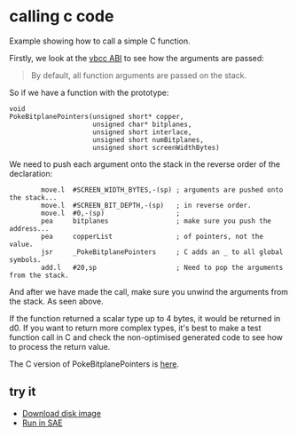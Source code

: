 calling c code
==============

Example showing how to call a simple C function.

Firstly, we look at the [vbcc ABI](http://www.ibaug.de/vbcc/doc/vbcc_3.html#ABI-6) to see how the arguments are passed:

> By default, all function arguments are passed on the stack.

So if we have a function with the prototype:

```
void
PokeBitplanePointers(unsigned short* copper, 
                     unsigned char* bitplanes, 
                     unsigned short interlace, 
                     unsigned short numBitplanes, 
                     unsigned short screenWidthBytes)
```

We need to push each argument onto the stack in the reverse order of the declaration:

```
        move.l  #SCREEN_WIDTH_BYTES,-(sp) ; arguments are pushed onto the stack...                            
        move.l  #SCREEN_BIT_DEPTH,-(sp)   ; in reverse order.                                                 
        move.l  #0,-(sp)                  ; 
        pea     bitplanes                 ; make sure you push the address...                                 
        pea     copperList                ; of pointers, not the value.                                      
        jsr     _PokeBitplanePointers     ; C adds an _ to all global symbols.                                
        add.l   #20,sp                    ; Need to pop the arguments from the stack. 
````

And after we have made the call, make sure you unwind the arguments from the stack. As seen above.

If the function returned a scalar type up to 4 bytes, it would be returned in d0. If you want to return more complex types, it's best to make a test function call in C and check the non-optimised generated code to see how to process the return value.

The C version of PokeBitplanePointers is [here](c_code.c).

try it
------
  * [Download disk image](bin/calling_c.adf?raw=true)
  * <a href="http://alpine9000.github.io/ScriptedAmigaEmulator/#amiga_examples/calling_c.adf" target="_blank">Run in SAE</a>
